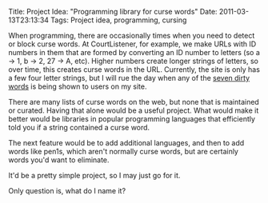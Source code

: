 Title: Project Idea: "Programming library for curse words"
Date: 2011-03-13T23:13:34
Tags: Project idea, programming, cursing


When programming, there are occasionally times when you need to detect or block curse words. At CourtListener, for example, we make URLs with ID numbers in them that are formed by converting an ID number to letters (so a &rarr; 1, b &rarr; 2, 27 &rarr; A, etc). Higher numbers create longer strings of letters, so over time, this creates curse words in the URL. Currently, the site is only has a few four letter strings, but I will rue the day when any of the <a href="https://secure.wikimedia.org/wikipedia/en/wiki/Seven_dirty_words" target="_blank">seven dirty words</a> is being shown to users on my site.

There are many lists of curse words on the web, but none that is maintained or curated. Having that alone would be a useful project. What would make it better would be libraries in popular programming languages that efficiently told you if a string contained a curse word. 

The next feature would be to add additional languages, and then to add words like pen1s, which aren't normally curse words, but are certainly words you'd want to eliminate.

It'd be a pretty simple project, so I may just go for it.

Only question is, what do I name it?